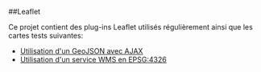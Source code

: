 ##Leaflet

Ce projet contient des plug-ins Leaflet utilisés régulièrement ainsi que les cartes tests suivantes:
  - [Utilisation d'un GeoJSON avec AJAX](https://benoitdavidfr.github.io/leaflet/geojsonmap.html)
  - [Utilisation d'un service WMS en EPSG:4326](https://benoitdavidfr.github.io/leaflet/carteepsg4326.html)

